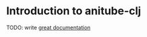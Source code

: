 # Introduction to anitube-clj

TODO: write [great documentation](http://jacobian.org/writing/what-to-write/)
